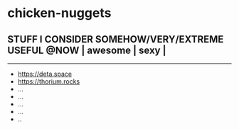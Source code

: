 # chicken-nuggets
## STUFF I CONSIDER SOMEHOW/VERY/EXTREME USEFUL @NOW | awesome | sexy |  


----  

+ https://deta.space
+ https://thorium.rocks
+ ...
+ ...
+ ...
+ ...
+ ..


